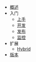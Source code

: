 * [概述](/)
* 入门
	* [上手](start.md)
	* [开发](develop.md)
	* [发布](deploy.md)
	* [监控](monitor.md)
* 扩展
	* [Hybrid](hybrid.md)
* [版本](CHANGELOG.md)
